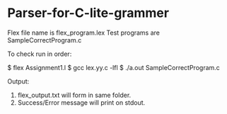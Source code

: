 # Parser-for-C-lite-grammer
Flex file name is flex_program.lex
Test programs are SampleCorrectProgram.c

To check run in order:

$ flex Assignment1.l
$ gcc lex.yy.c -lfl
$ ./a.out SampleCorrectProgram.c

Output:
  1) flex_output.txt will form in same folder.
  2) Success/Error message will print on stdout.
